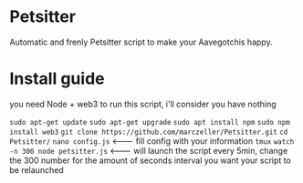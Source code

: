 # Petsitter

Automatic and frenly Petsitter script to make your Aavegotchis happy.

# Install guide

you need Node + web3 to run this script, i'll consider you have nothing

`sudo apt-get update`
`sudo apt-get upgrade`
`sudo apt install npm`
`sudo npm install web3`
`git clone https://github.com/marczeller/Petsitter.git`
`cd Petsitter/`
`nano config.js`  <--- fill config with your information
`tmux`
`watch -n 300 node petsitter.js` <--- will launch the script every 5min, change the 300 number for the amount of seconds interval you want your script to be relaunched

